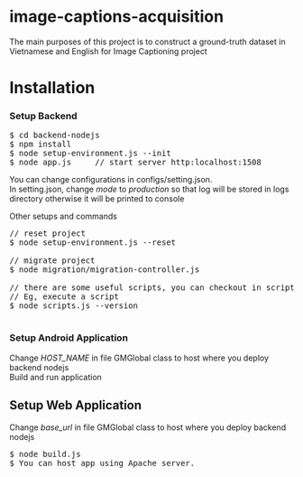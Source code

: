 # image-captions-acquisition
The main purposes of this project is to construct a ground-truth dataset in Vietnamese and English for Image Captioning project

# Installation

### Setup Backend
<pre>
$ cd backend-nodejs   
$ npm install    
$ node setup-environment.js --init   
$ node app.js     // start server http:localhost:1508     
</pre>

You can change configurations in configs/setting.json.    
In setting.json, change *mode* to *production* so that log will be stored in logs directory otherwise it will be printed to console    
      
Other setups and commands
<pre>
// reset project
$ node setup-environment.js --reset

// migrate project
$ node migration/migration-controller.js    

// there are some useful scripts, you can checkout in scripts.js file
// Eg, execute a script
$ node scripts.js --version

</pre>

### Setup Android Application
Change *HOST_NAME* in file GMGlobal class to host where you deploy backend nodejs  
Build and run application



## Setup Web Application
Change *base_url* in file GMGlobal class to host where you deploy backend nodejs  
<pre>
$ node build.js
$ You can host app using Apache server.
</pre>


